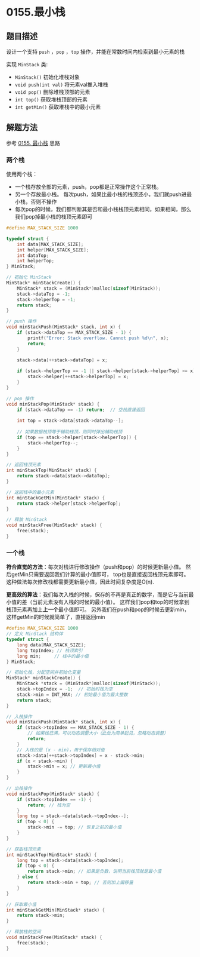 # 0155.最小栈

## 题目描述

设计一个支持 `push` ，`pop` ，`top` 操作，并能在常数时间内检索到最小元素的栈

实现 `MinStack` 类:

- `MinStack()` 初始化堆栈对象
- `void push(int val)` 将元素val推入堆栈
- `void pop()` 删除堆栈顶部的元素
- `int top()` 获取堆栈顶部的元素
- `int getMin()` 获取堆栈中的最小元素

## 解题方法

参考 [0155. 最小栈](https://leetcode-solution-leetcode-pp.gitbook.io/leetcode-solution/easy/155.min-stack) 思路

### 两个栈

使用两个栈：

- 一个栈存放全部的元素，push，pop都是正常操作这个正常栈。
- 另一个存放最小栈。 每次push，如果比最小栈的栈顶还小，我们就push进最小栈，否则不操作
- 每次pop的时候，我们都判断其是否和最小栈栈顶元素相同，如果相同，那么我们pop掉最小栈的栈顶元素即可

```c
#define MAX_STACK_SIZE 1000

typedef struct {
    int data[MAX_STACK_SIZE];
    int helper[MAX_STACK_SIZE];
    int dataTop;
    int helperTop;
} MinStack;

// 初始化 MinStack
MinStack* minStackCreate() {
    MinStack* stack = (MinStack*)malloc(sizeof(MinStack));
    stack->dataTop = -1;
    stack->helperTop = -1;
    return stack;
}

// push 操作
void minStackPush(MinStack* stack, int x) {
    if (stack->dataTop == MAX_STACK_SIZE - 1) {
        printf("Error: Stack overflow. Cannot push %d\n", x);
        return;
    }
    
    stack->data[++stack->dataTop] = x;

    if (stack->helperTop == -1 || stack->helper[stack->helperTop] >= x) {
        stack->helper[++stack->helperTop] = x;
    }
}

// pop 操作
void minStackPop(MinStack* stack) {
    if (stack->dataTop == -1) return;  // 空栈直接返回
    
    int top = stack->data[stack->dataTop--];
    
    // 如果数据栈顶等于辅助栈顶，则同时弹出辅助栈顶
    if (top == stack->helper[stack->helperTop]) {
        stack->helperTop--;
    }
}

// 返回栈顶元素
int minStackTop(MinStack* stack) {
    return stack->data[stack->dataTop];
}

// 返回栈中的最小元素
int minStackGetMin(MinStack* stack) {
    return stack->helper[stack->helperTop];
}

// 释放 MinStack
void minStackFree(MinStack* stack) {
    free(stack);
}
```

### 一个栈

**符合直觉的方法**：每次对栈进行修改操作（push和pop）的时候更新最小值。 然后getMin只需要返回我们计算的最小值即可， top也是直接返回栈顶元素即可。 这种做法每次修改栈都需要更新最小值，因此时间复杂度是O(n).

**更高效的算法**：我们每次入栈的时候，保存的不再是真正的数字，而是它与当前最小值的差（当前元素没有入栈的时候的最小值）。 这样我们pop和top的时候拿到栈顶元素再加上**上一个**最小值即可。 另外我们在push和pop的时候去更新min，这样getMin的时候就简单了，直接返回min

```c
#define MAX_STACK_SIZE 1000
// 定义 MinStack 结构体
typedef struct {    
    long data[MAX_STACK_SIZE];
    long topIndex; // 栈顶索引    
    long min;     // 栈中的最小值
} MinStack;

// 初始化栈，分配空间并初始化变量
MinStack* minStackCreate() {
    MinStack *stack = (MinStack*)malloc(sizeof(MinStack));    
    stack->topIndex = -1;  // 初始时栈为空    
    stack->min = INT_MAX; // 初始最小值为最大整数
    return stack;
}

// 入栈操作
void minStackPush(MinStack* stack, int x) {
    if (stack->topIndex == MAX_STACK_SIZE - 1) {
        // 如果栈已满，可以动态调整大小（此处为简单起见，忽略动态调整）
        return;
    }
    // 入栈的是 (x - min)，用于保存相对值
    stack->data[++stack->topIndex] = x - stack->min;
    if (x < stack->min) {
        stack->min = x; // 更新最小值
    }
}

// 出栈操作
void minStackPop(MinStack* stack) {
    if (stack->topIndex == -1) {
        return; // 栈为空
    }
    long top = stack->data[stack->topIndex--];
    if (top < 0) {
        stack->min -= top; // 恢复之前的最小值
    }
}

// 获取栈顶元素
int minStackTop(MinStack* stack) {
    long top = stack->data[stack->topIndex];
    if (top < 0) {
        return stack->min; // 如果是负数，说明当前栈顶就是最小值
    } else {
        return stack->min + top; // 否则加上偏移量
    }
}

// 获取最小值
int minStackGetMin(MinStack* stack) {
    return stack->min;
}

// 释放栈的空间
void minStackFree(MinStack* stack) {    
    free(stack);
}
```

